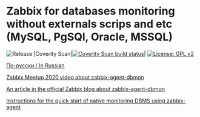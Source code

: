 # Zabbix for databases monitoring without externals scrips and etc (MySQL, PgSQl, Oracle, MSSQL)

![Release](https://github.com/CHERTS/zabbix_dbmon/workflows/Release/badge.svg)
|Coverity Scan|[![Coverity Scan build status](https://scan.coverity.com/projects/30077/badge.svg)](https://scan.coverity.com/projects/zabbix_dbmon)|
[![License: GPL v2](https://img.shields.io/badge/License-GPLv2-blue.svg)](https://www.gnu.org/licenses/gpl-2.0)

[По-русски / In Russian](README.ru.md)

[Zabbix Meetup 2020 video about zabbix-agent-dbmon](https://www.youtube.com/watch?v=YQ3MxxI1WnU)

[An article in the official Zabbix blog about zabbix-agent-dbmon](https://blog.zabbix.com/ru/%D0%9A%D0%B0%D0%BA-%D0%BC%D1%8B-%D0%B4%D0%BE%D1%80%D0%B0%D0%B1%D0%BE%D1%82%D0%B0%D0%BB%D0%B8-zabbix-agent-%D0%B4%D0%BB%D1%8F-%D0%BC%D0%BE%D0%BD%D0%B8%D1%82%D0%BE%D1%80%D0%B8%D0%BD%D0%B3%D0%B0-%D0%B1/12660/)

[Instructions for the quick start of native monitoring DBMS using zabbix-agent](HOWTO_START_DBMON.md)
